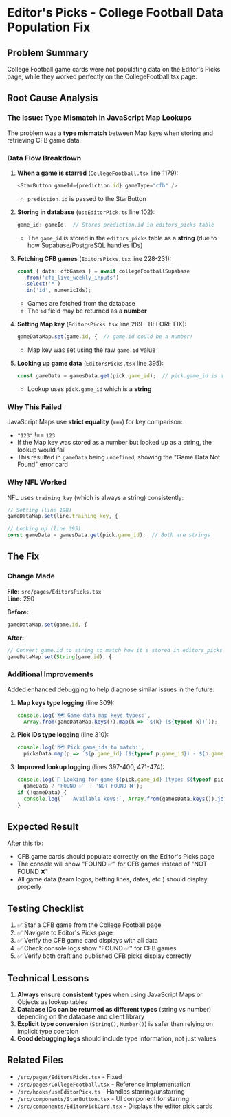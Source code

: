 # Editor's Picks - College Football Data Population Fix

## Problem Summary

College Football game cards were not populating data on the Editor's Picks page, while they worked perfectly on the CollegeFootball.tsx page.

## Root Cause Analysis

### The Issue: Type Mismatch in JavaScript Map Lookups

The problem was a **type mismatch** between Map keys when storing and retrieving CFB game data.

### Data Flow Breakdown

1. **When a game is starred** (`CollegeFootball.tsx` line 1179):
   ```typescript
   <StarButton gameId={prediction.id} gameType="cfb" />
   ```
   - `prediction.id` is passed to the StarButton

2. **Storing in database** (`useEditorPick.ts` line 102):
   ```typescript
   game_id: gameId,  // Stores prediction.id in editors_picks table
   ```
   - The `game_id` is stored in the `editors_picks` table as a **string** (due to how Supabase/PostgreSQL handles IDs)

3. **Fetching CFB games** (`EditorsPicks.tsx` line 228-231):
   ```typescript
   const { data: cfbGames } = await collegeFootballSupabase
     .from('cfb_live_weekly_inputs')
     .select('*')
     .in('id', numericIds);
   ```
   - Games are fetched from the database
   - The `id` field may be returned as a **number**

4. **Setting Map key** (`EditorsPicks.tsx` line 289 - BEFORE FIX):
   ```typescript
   gameDataMap.set(game.id, {  // game.id could be a number!
   ```
   - Map key was set using the raw `game.id` value

5. **Looking up game data** (`EditorsPicks.tsx` line 395):
   ```typescript
   const gameData = gamesData.get(pick.game_id);  // pick.game_id is a string
   ```
   - Lookup uses `pick.game_id` which is a **string**

### Why This Failed

JavaScript Maps use **strict equality** (`===`) for key comparison:
- `"123"` !== `123`
- If the Map key was stored as a number but looked up as a string, the lookup would fail
- This resulted in `gameData` being `undefined`, showing the "Game Data Not Found" error card

### Why NFL Worked

NFL uses `training_key` (which is always a string) consistently:
```typescript
// Setting (line 198)
gameDataMap.set(line.training_key, {

// Looking up (line 395)  
const gameData = gamesData.get(pick.game_id);  // Both are strings
```

## The Fix

### Change Made

**File:** `src/pages/EditorsPicks.tsx`  
**Line:** 290

**Before:**
```typescript
gameDataMap.set(game.id, {
```

**After:**
```typescript
// Convert game.id to string to match how it's stored in editors_picks
gameDataMap.set(String(game.id), {
```

### Additional Improvements

Added enhanced debugging to help diagnose similar issues in the future:

1. **Map keys type logging** (line 309):
   ```typescript
   console.log('🗺️ Game data map keys types:', 
     Array.from(gameDataMap.keys()).map(k => `${k} (${typeof k})`));
   ```

2. **Pick IDs type logging** (line 310):
   ```typescript
   console.log('🗺️ Pick game_ids to match:', 
     picksData.map(p => `${p.game_id} (${typeof p.game_id}) - ${p.game_type}`));
   ```

3. **Improved lookup logging** (lines 397-400, 471-474):
   ```typescript
   console.log(`🎯 Looking for game ${pick.game_id} (type: ${typeof pick.game_id}) [${pick.game_type}]:`, 
     gameData ? 'FOUND ✅' : 'NOT FOUND ❌');
   if (!gameData) {
     console.log(`   Available keys:`, Array.from(gamesData.keys()).join(', '));
   }
   ```

## Expected Result

After this fix:
- CFB game cards should populate correctly on the Editor's Picks page
- The console will show "FOUND ✅" for CFB games instead of "NOT FOUND ❌"
- All game data (team logos, betting lines, dates, etc.) should display properly

## Testing Checklist

1. ✅ Star a CFB game from the College Football page
2. ✅ Navigate to Editor's Picks page
3. ✅ Verify the CFB game card displays with all data
4. ✅ Check console logs show "FOUND ✅" for CFB games
5. ✅ Verify both draft and published CFB picks display correctly

## Technical Lessons

1. **Always ensure consistent types** when using JavaScript Maps or Objects as lookup tables
2. **Database IDs can be returned as different types** (string vs number) depending on the database and client library
3. **Explicit type conversion** (`String()`, `Number()`) is safer than relying on implicit type coercion
4. **Good debugging logs** should include type information, not just values

## Related Files

- `/src/pages/EditorsPicks.tsx` - Fixed
- `/src/pages/CollegeFootball.tsx` - Reference implementation
- `/src/hooks/useEditorPick.ts` - Handles starring/unstarring
- `/src/components/StarButton.tsx` - UI component for starring
- `/src/components/EditorPickCard.tsx` - Displays the editor pick cards

